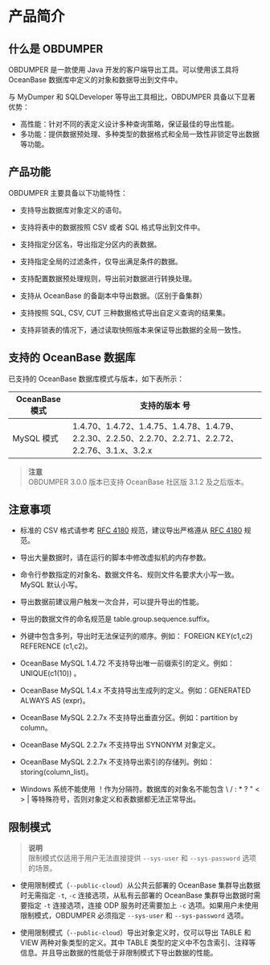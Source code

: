 产品简介 
=========================



什么是 OBDUMPER 
---------------------------------

OBDUMPER 是一款使用 Java 开发的客户端导出工具。可以使用该工具将 OceanBase 数据库中定义的对象和数据导出到文件中。

与 MyDumper 和 SQLDeveloper 等导出工具相比，OBDUMPER 具备以下显著优势：

* 高性能：针对不同的表定义设计多种查询策略，保证最佳的导出性能。
* 多功能：提供数据预处理、多种类型的数据格式和全局一致性非锁定导出数据等功能。



产品功能 
-------------------------

OBDUMPER 主要具备以下功能特性：

* 支持导出数据库对象定义的语句。

  

* 支持将表中的数据按照 CSV 或者 SQL 格式导出到文件中。

  

* 支持指定分区名，导出指定分区内的表数据。

  

* 支持指定全局的过滤条件，仅导出满足条件的数据。

  

* 支持配置数据预处理规则，导出前对数据进行转换处理。

  

* 支持从 OceanBase 的备副本中导出数据。（区别于备集群）

  

* 支持按照 SQL, CSV, CUT 三种数据格式导出自定义查询的结果集。

  

* 支持非锁表的情况下，通过读取快照版本来保证导出数据的全局一致性。

  




支持的 OceanBase 数据库 
--------------------------------------

已支持的 OceanBase 数据库模式与版本，如下表所示：


| OceanBase 模式 |                                       **支持的版本** 号                                        |
|--------------|------------------------------------------------------------------------------------------|
| MySQL 模式     | 1.4.70、1.4.72、1.4.75、1.4.78、1.4.79、2.2.30、2.2.50、2.2.70、2.2.71、2.2.72、2.2.76、3.1.x、3.2.x |


>**注意**<br>
> OBDUMPER 3.0.0 版本已支持 OceanBase 社区版 3.1.2 及之后版本。

注意事项 
-------------------------

* 标准的 CSV 格式请参考 [RFC 4180](http://mirrors.nju.edu.cn/rfc/inline-errata/rfc4180.html) 规范，建议导出严格遵从 [RFC 4180](http://mirrors.nju.edu.cn/rfc/inline-errata/rfc4180.html) 规范。

  

* 导出大量数据时，请在运行的脚本中修改虚拟机的内存参数。

  

* 命令行参数指定的对象名、数据文件名、规则文件名要求大小写一致。MySQL 默认小写。

  

* 导出数据前建议用户触发一次合并，可以提升导出的性能。

  

* 导出的数据文件的命名规范是 table.group.sequence.suffix。

  

* 外键中包含多列，导出时无法保证列的顺序。例如： FOREIGN KEY(c1,c2) REFERENCE (c1,c2)。

  

* OceanBase MySQL 1.4.72 不支持导出唯一前缀索引的定义。例如： UNIQUE(c1(10)) 。

  

* OceanBase MySQL 1.4.x 不支持导出生成列的定义。例如：GENERATED ALWAYS AS (expr)。

  

* OceanBase MySQL 2.2.7x 不支持导出垂直分区。例如：partition by column。

  

* OceanBase MySQL 2.2.7x 不支持导出 SYNONYM 对象定义。

  

* OceanBase MySQL 2.2.7x 不支持导出索引的存储列。例如：storing(column_list)。

* Windows 系统不能使用 ！作为分隔符。数据库的对象名不能包含 \\ / : \* ? " \< \> \| 等特殊符号，否则对象定义和表数据都无法正常导出。

  




限制模式 
-------------------------

> **说明**<br>
> 限制模式仅适用于用户无法直接提供 `--sys-user` 和 `--sys-password` 选项的场景。

* 使用限制模式（`--public-cloud`）从公共云部署的 OceanBase 集群导出数据时无需指定 `-t`, `-c` 连接选项，从私有云部署的 OceanBase 集群导出数据时需要指定 `-t` 连接选项，连接 ODP 服务时还需要加上 `-c` 选项。如果用户未使用限制模式，OBDUMPER 必须指定 `--sys-user` 和 `--sys-password` 选项。

  

* 使用限制模式（`--public-cloud`）导出对象定义时，仅可以导出 TABLE 和 VIEW 两种对象类型的定义。其中 TABLE 类型的定义中不包含索引、注释等信息。并且导出数据的性能低于非限制模式下导出数据的性能。